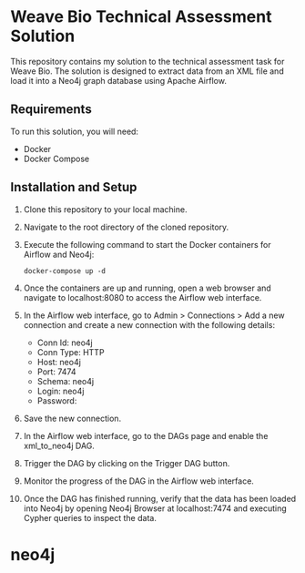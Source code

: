 # Weave Bio Technical Assessment Solution
This repository contains my solution to the technical assessment task for Weave Bio. The solution is designed to extract data from an XML file and load it into a Neo4j graph database using Apache Airflow.

## Requirements
To run this solution, you will need:

- Docker
- Docker Compose

## Installation and Setup

1. Clone this repository to your local machine.

2. Navigate to the root directory of the cloned repository.

3. Execute the following command to start the Docker containers for Airflow and Neo4j:

    ```
    docker-compose up -d
    ```
4. Once the containers are up and running, open a web browser and navigate to localhost:8080 to access the Airflow web interface.

5. In the Airflow web interface, go to Admin > Connections > Add a new connection and create a new connection with the following details:

    * Conn Id: neo4j
    * Conn Type: HTTP
    * Host: neo4j
    * Port: 7474
    * Schema: neo4j
    * Login: neo4j
    * Password: <leave blank>

6. Save the new connection.

7. In the Airflow web interface, go to the DAGs page and enable the xml_to_neo4j DAG.

8. Trigger the DAG by clicking on the Trigger DAG button.

9. Monitor the progress of the DAG in the Airflow web interface.

10. Once the DAG has finished running, verify that the data has been loaded into Neo4j by opening Neo4j Browser at localhost:7474 and executing Cypher queries to inspect the data.
# neo4j
